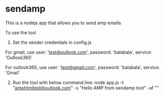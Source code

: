 # sendamp
This is a nodejs app that allows you to send amp emails

To use the tool
1) Set the sender credentials in config.js

For gmail, use
user: 'test@outlook.com',
password: 'balabala',
service: 'Outlook365'

For outlook365, use
user: 'test@gmail.com',
password: 'balabala',
service: 'Gmail'

2) Run the tool with below command line:
node app.js -t "amphtmltest@outlook.com" -s "Hello AMP from sendamp tool" -af "<path to amp file>"

